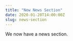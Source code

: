 ```yaml
---
title: "New News Section"
date: 2020-01-28T14:00:00Z
slug: news-section
---
```


We now have a news section.
